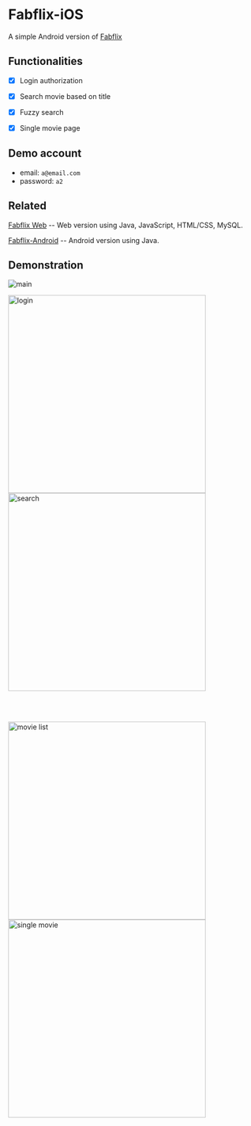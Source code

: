 # Fabflix-iOS

A simple Android version of [Fabflix](https://github.com/mingwandowski/Fabflix)


## Functionalities

 * [x] Login authorization
 * [x] Search movie based on title
 * [x] Fuzzy search
 * [x] Single movie page


## Demo account

* email: `a@email.com`
* password: `a2`


## Related

[Fabflix Web](https://github.com/mingwandowski/Fabflix) -- Web version using Java, JavaScript, HTML/CSS, MySQL.

[Fabflix-Android](https://github.com/mingwandowski/Fabflix-Android) -- Android version using Java.

## Demonstration

![main](materials/main.png)

<img src="materials/login.png" width = "400" alt="login" align=center />
<img src="materials/search.png" width = "400" alt="search" align=center />

<br><br>

<img src="materials/movie-list.png" width = "400" alt="movie list" align=center />
<img src="materials/single-movie.png" width = "400" alt="single movie" align=center />
